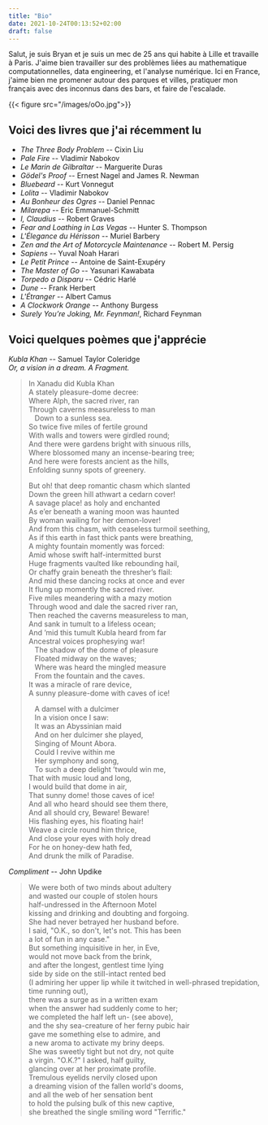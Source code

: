 ```yaml
---
title: "Bio"
date: 2021-10-24T00:13:52+02:00
draft: false
---
```


Salut, je suis Bryan et je suis un mec de 25 ans qui habite à Lille et travaille à Paris.  J'aime bien travailler sur des problèmes liées au mathematique computationnelles, data engineering, et l'analyse numérique.  Ici en France, j'aime bien me promener autour des parques et villes, pratiquer mon français avec des inconnus dans des bars, et faire de l'escalade.

{{< figure src="/images/oOo.jpg">}}


## Voici des livres que j'ai récemment lu
* *The Three Body Problem* -- Cixin Liu
* *Pale Fire* -- Vladimir Nabokov
* *Le Marin de Gilbraltar* -- Marguerite Duras
* *Gödel's Proof* -- Ernest Nagel and James R. Newman
* *Bluebeard* -- Kurt Vonnegut
* *Lolita* -- Vladimir Nabokov
* *Au Bonheur des Ogres* -- Daniel Pennac
* *Milarepa* -- Eric Emmanuel-Schmitt
* *I, Claudius* -- Robert Graves
* *Fear and Loathing in Las Vegas* -- Hunter S. Thompson
* *L'Élegance du Hérisson* -- Muriel Barbery
* *Zen and the Art of Motorcycle Maintenance* -- Robert M. Persig
* *Sapiens* -- Yuval Noah Harari
* *Le Petit Prince* -- Antoine de Saint-Exupéry
* *The Master of Go* -- Yasunari Kawabata
* *Torpedo a Disparu* -- Cédric Harlé
* *Dune* -- Frank Herbert 
* *L'Étranger* -- Albert Camus
* *A Clockwork Orange* -- Anthony Burgess
* *Surely You’re Joking, Mr. Feynman!*, Richard Feynman

## Voici quelques poèmes que j'apprécie

*Kubla Khan* -- Samuel Taylor Coleridge  
   *Or, a vision in a dream.  A Fragment.*

>In Xanadu did Kubla Khan  
>A stately pleasure-dome decree:  
>Where Alph, the sacred river, ran  
>Through caverns measureless to man  
>&nbsp;&nbsp;&nbsp;Down to a sunless sea.  
>So twice five miles of fertile ground  
>With walls and towers were girdled round;  
>And there were gardens bright with sinuous rills,  
>Where blossomed many an incense-bearing tree;  
>And here were forests ancient as the hills,  
>Enfolding sunny spots of greenery.  
>  
>But oh! that deep romantic chasm which slanted  
>Down the green hill athwart a cedarn cover!  
>A savage place! as holy and enchanted  
>As e’er beneath a waning moon was haunted  
>By woman wailing for her demon-lover!  
>And from this chasm, with ceaseless turmoil seething,  
>As if this earth in fast thick pants were breathing,  
>A mighty fountain momently was forced:  
>Amid whose swift half-intermitted burst  
>Huge fragments vaulted like rebounding hail,  
>Or chaffy grain beneath the thresher’s flail:  
>And mid these dancing rocks at once and ever  
>It flung up momently the sacred river.  
>Five miles meandering with a mazy motion  
>Through wood and dale the sacred river ran,  
>Then reached the caverns measureless to man,  
>And sank in tumult to a lifeless ocean;  
>And ’mid this tumult Kubla heard from far  
>Ancestral voices prophesying war!  
>&nbsp;&nbsp;&nbsp;The shadow of the dome of pleasure  
>&nbsp;&nbsp;&nbsp;Floated midway on the waves;  
>&nbsp;&nbsp;&nbsp;Where was heard the mingled measure  
>&nbsp;&nbsp;&nbsp;From the fountain and the caves.  
>It was a miracle of rare device,  
>A sunny pleasure-dome with caves of ice!  
>  
>&nbsp;&nbsp;&nbsp;A damsel with a dulcimer  
>&nbsp;&nbsp;&nbsp;In a vision once I saw:  
>&nbsp;&nbsp;&nbsp;It was an Abyssinian maid  
>&nbsp;&nbsp;&nbsp;And on her dulcimer she played,  
>&nbsp;&nbsp;&nbsp;Singing of Mount Abora.  
>&nbsp;&nbsp;&nbsp;Could I revive within me  
>&nbsp;&nbsp;&nbsp;Her symphony and song,  
>&nbsp;&nbsp;&nbsp;To such a deep delight ’twould win me,  
>That with music loud and long,  
>I would build that dome in air,  
>That sunny dome! those caves of ice!  
>And all who heard should see them there,  
>And all should cry, Beware! Beware!  
>His flashing eyes, his floating hair!  
>Weave a circle round him thrice,  
>And close your eyes with holy dread  
>For he on honey-dew hath fed,  
>And drunk the milk of Paradise.  

*Compliment* -- John Updike

>We were both of two minds about adultery  
>and wasted our couple of stolen hours  
>half-undressed in the Afternoon Motel  
>kissing and drinking and doubting and forgoing.  
>She had never betrayed her husband before.  
>I said, "O.K., so don't, let's not.  This has been   
>a lot of fun in any case."  
>But something inquisitive in her, in Eve,  
>would not move back from the brink,  
>and after the longest, gentlest time lying  
>side by side on the still-intact rented bed  
>(I admiring her upper lip while it twitched in well-phrased trepidation, time running out),  
>there was a surge as in a written exam  
>when the answer had suddenly come to her;  
>we completed the half left un- (see above),  
>and the shy sea-creature of her ferny pubic hair  
>gave me something else to admire, and  
>a new aroma to activate my briny deeps.  
>She was sweetly tight but not dry, not quite   
>a virgin.  "O.K.?" I asked, half guilty,  
>glancing over at her proximate profile.  
>Tremulous eyelids nervily closed upon  
>a dreaming vision of the fallen world's dooms,  
>and all the web of her sensation bent  
>to hold the pulsing bulk of this new captive,  
>she breathed the single smiling word "Terrific."  




